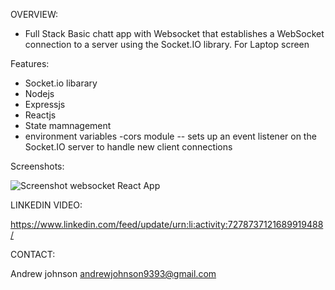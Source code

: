 OVERVIEW:

- Full Stack Basic chatt app with Websocket that establishes a WebSocket connection to a server using the Socket.IO library. For Laptop screen


Features:
- Socket.io libarary
- Nodejs
- Expressjs
- Reactjs
- State mamnagement
- environment variables
-cors module
--  sets up an event listener on the Socket.IO server to handle new client connections




Screenshots:


![Screenshot websocket React App](https://github.com/user-attachments/assets/d8ebc017-9686-4a25-a2de-f98e7f6efc3c)





LINKEDIN VIDEO:


https://www.linkedin.com/feed/update/urn:li:activity:7278737121689919488/





CONTACT:

Andrew johnson
andrewjohnson9393@gmail.com 



